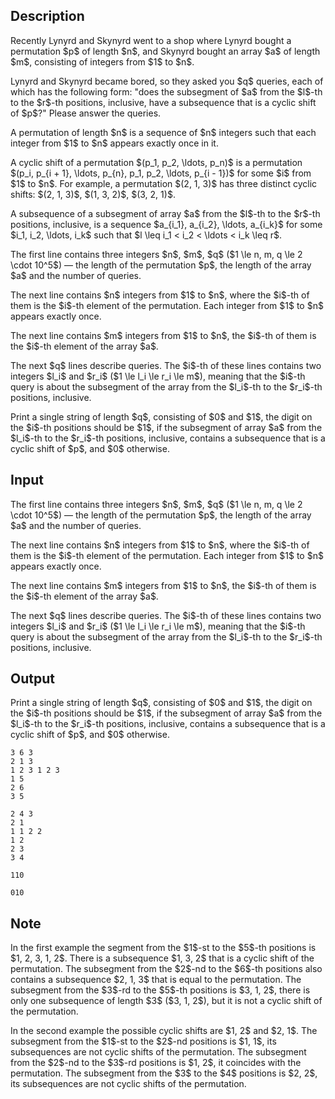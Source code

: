 ## Description

<div><p>Recently Lynyrd and Skynyrd went to a shop where Lynyrd bought a permutation $p$ of length $n$, and Skynyrd bought an array $a$ of length $m$, consisting of integers from $1$ to $n$. </p><p>Lynyrd and Skynyrd became bored, so they asked you $q$ queries, each of which has the following form: "does the subsegment of $a$ from the $l$-th to the $r$-th positions, inclusive, have a subsequence that is a cyclic shift of $p$?" Please answer the queries.</p><p>A <span class="tex-font-style-it">permutation</span> of length $n$ is a sequence of $n$ integers such that each integer from $1$ to $n$ appears exactly once in it.</p><p>A <span class="tex-font-style-it">cyclic shift</span> of a permutation $(p_1, p_2, \ldots, p_n)$ is a permutation $(p_i, p_{i + 1}, \ldots, p_{n}, p_1, p_2, \ldots, p_{i - 1})$ for some $i$ from $1$ to $n$. For example, a permutation $(2, 1, 3)$ has three distinct cyclic shifts: $(2, 1, 3)$, $(1, 3, 2)$, $(3, 2, 1)$.</p><p>A <span class="tex-font-style-it">subsequence</span> of a subsegment of array $a$ from the $l$-th to the $r$-th positions, inclusive, is a sequence $a_{i_1}, a_{i_2}, \ldots, a_{i_k}$ for some $i_1, i_2, \ldots, i_k$ such that $l \leq i_1 &lt; i_2 &lt; \ldots &lt; i_k \leq r$.</p></div><div class="input-specification"><p>The first line contains three integers $n$, $m$, $q$ ($1 \le n, m, q \le 2 \cdot 10^5$)&nbsp;— the length of the permutation $p$, the length of the array $a$ and the number of queries.</p><p>The next line contains $n$ integers from $1$ to $n$, where the $i$-th of them is the $i$-th element of the permutation. Each integer from $1$ to $n$ appears exactly once.</p><p>The next line contains $m$ integers from $1$ to $n$, the $i$-th of them is the $i$-th element of the array $a$.</p><p>The next $q$ lines describe queries. The $i$-th of these lines contains two integers $l_i$ and $r_i$ ($1 \le l_i \le r_i \le m$), meaning that the $i$-th query is about the subsegment of the array from the $l_i$-th to the $r_i$-th positions, inclusive.</p></div><div class="output-specification"><p>Print a single string of length $q$, consisting of $0$ and $1$, the digit on the $i$-th positions should be $1$, if the subsegment of array $a$ from the $l_i$-th to the $r_i$-th positions, inclusive, contains a subsequence that is a cyclic shift of $p$, and $0$ otherwise.</p></div>

## Input

<p>The first line contains three integers $n$, $m$, $q$ ($1 \le n, m, q \le 2 \cdot 10^5$)&nbsp;— the length of the permutation $p$, the length of the array $a$ and the number of queries.</p><p>The next line contains $n$ integers from $1$ to $n$, where the $i$-th of them is the $i$-th element of the permutation. Each integer from $1$ to $n$ appears exactly once.</p><p>The next line contains $m$ integers from $1$ to $n$, the $i$-th of them is the $i$-th element of the array $a$.</p><p>The next $q$ lines describe queries. The $i$-th of these lines contains two integers $l_i$ and $r_i$ ($1 \le l_i \le r_i \le m$), meaning that the $i$-th query is about the subsegment of the array from the $l_i$-th to the $r_i$-th positions, inclusive.</p>

## Output

<p>Print a single string of length $q$, consisting of $0$ and $1$, the digit on the $i$-th positions should be $1$, if the subsegment of array $a$ from the $l_i$-th to the $r_i$-th positions, inclusive, contains a subsequence that is a cyclic shift of $p$, and $0$ otherwise.</p>





```input1
3 6 3
2 1 3
1 2 3 1 2 3
1 5
2 6
3 5

```




```input2
2 4 3
2 1
1 1 2 2
1 2
2 3
3 4

```




```output1
110

```




```output2
010

```



## Note

<p>In the first example the segment from the $1$-st to the $5$-th positions is $1, 2, 3, 1, 2$. There is a subsequence $1, 3, 2$ that is a cyclic shift of the permutation. The subsegment from the $2$-nd to the $6$-th positions also contains a subsequence $2, 1, 3$ that is equal to the permutation. The subsegment from the $3$-rd to the $5$-th positions is $3, 1, 2$, there is only one subsequence of length $3$ ($3, 1, 2$), but it is not a cyclic shift of the permutation.</p><p>In the second example the possible cyclic shifts are $1, 2$ and $2, 1$. The subsegment from the $1$-st to the $2$-nd positions is $1, 1$, its subsequences are not cyclic shifts of the permutation. The subsegment from the $2$-nd to the $3$-rd positions is $1, 2$, it coincides with the permutation. The subsegment from the $3$ to the $4$ positions is $2, 2$, its subsequences are not cyclic shifts of the permutation.</p>
